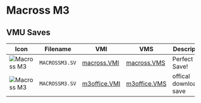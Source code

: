 # Macross M3

## VMU Saves

| Icon | Filename | VMI | VMS | Description |
|------|----------|-----|-----|-------------|
| ![Macross M3](../icons/MACROSSM3.SV.GIF) | `MACROSSM3.SV` | [macross.VMI](macross.VMI) | [macross.VMS](macross.VMS) | Perfect Save!
| ![Macross M3](../icons/MACROSSM3.SV.GIF) | `MACROSSM3.SV` | [m3office.VMI](m3office.VMI) | [m3office.VMS](m3office.VMS) | offical downloaded save
